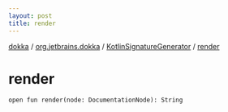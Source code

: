 ```yaml
---
layout: post
title: render
---
```

[dokka](../../index.md) / [org.jetbrains.dokka](../index.md) / [KotlinSignatureGenerator](index.md) / [render](render.md)

# render

```
open fun render(node: DocumentationNode): String
```
